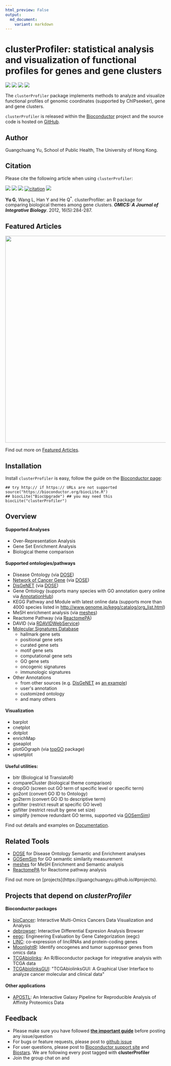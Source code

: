 ```yaml
---
html_preview: False
output:
  md_document:
    variant: markdown
---
```


clusterProfiler: statistical analysis and visualization of functional profiles for genes and gene clusters
==========================================================================================================

<!-- AddToAny BEGIN -->
<div class="a2a_kit a2a_kit_size_32 a2a_default_style">

<a class="a2a_dd" href="//www.addtoany.com/share"></a>
<a class="a2a_button_facebook"></a> <a class="a2a_button_twitter"></a>
<a class="a2a_button_google_plus"></a>
<a class="a2a_button_pinterest"></a> <a class="a2a_button_reddit"></a>
<a class="a2a_button_sina_weibo"></a> <a class="a2a_button_wechat"></a>
<a class="a2a_button_douban"></a>

</div>

<script async src="//static.addtoany.com/menu/page.js"></script>
<!-- AddToAny END -->
<link rel="stylesheet" href="https://guangchuangyu.github.io/css/font-awesome.min.css">
<link rel="stylesheet" href="https://guangchuangyu.github.io/css/academicons.min.css">

[![](https://img.shields.io/badge/release%20version-3.4.0-blue.svg?style=flat)](https://bioconductor.org/packages/clusterProfiler)
[![](https://img.shields.io/badge/devel%20version-3.3.6-blue.svg?style=flat)](https://github.com/guangchuangyu/clusterProfiler)
[![](https://img.shields.io/badge/download-38340/total-blue.svg?style=flat)](https://bioconductor.org/packages/stats/bioc/clusterProfiler)
[![](https://img.shields.io/badge/download-2557/month-blue.svg?style=flat)](https://bioconductor.org/packages/stats/bioc/clusterProfiler)

The `clusterProfiler` package implements methods to analyze and
visualize functional profiles of genomic coordinates (supported by
ChIPseeker), gene and gene clusters.

`clusterProfiler` is released within the
[Bioconductor](https://bioconductor.org/packages/clusterProfiler)
project and the source code is hosted on
<a href="https://github.com/GuangchuangYu/clusterProfiler"><i class="fa fa-github fa-lg"></i>
GitHub</a>.

<i class="fa fa-user"></i> Author
---------------------------------

Guangchuang Yu, School of Public Health, The University of Hong Kong.

<a href="https://twitter.com/guangchuangyu"><i class="fa fa-twitter fa-3x"></i></a>
<a href="https://guangchuangyu.github.io/blog_images/biobabble.jpg"><i class="fa fa-wechat fa-3x"></i></a>
<a href="https://www.ncbi.nlm.nih.gov/pubmed/?term=Guangchuang+Yu[Author+-+Full]"><i class="ai ai-pubmed ai-3x"></i></a>
<a href="https://scholar.google.com.hk/citations?user=DO5oG40AAAAJ&hl=en"><i class="ai ai-google-scholar ai-3x"></i></a>
<a href="https://orcid.org/0000-0002-6485-8781"><i class="ai ai-orcid ai-3x"></i></a>
<a href="https://impactstory.org/u/0000-0002-6485-8781"><i class="ai ai-impactstory ai-3x"></i></a>

<i class="fa fa-book"></i> Citation
-----------------------------------

Please cite the following article when using `clusterProfiler`:

[![](https://img.shields.io/badge/doi-10.1089/omi.2011.0118-blue.svg?style=flat)](http://dx.doi.org/10.1089/omi.2011.0118)
[![](https://img.shields.io/badge/Altmetric-22-blue.svg?style=flat)](https://www.altmetric.com/details/681089)
[![](https://img.shields.io/badge/2nd%20most%20cited%20paper-in%20OMICS-blue.svg?style=flat)](http://online.liebertpub.com/action/showMostCitedArticles?journalCode=omi)
[![citation](https://img.shields.io/badge/cited%20by-188-blue.svg?style=flat)](https://scholar.google.com.hk/scholar?oi=bibs&hl=en&cites=2349076811020942117)
[![](https://img.shields.io/badge/ESI-Highly%20Cited%20Paper-blue.svg?style=flat)](http://apps.webofknowledge.com/InboundService.do?mode=FullRecord&customersID=RID&IsProductCode=Yes&product=WOS&Init=Yes&Func=Frame&DestFail=http%3A%2F%2Fwww.webofknowledge.com&action=retrieve&SrcApp=RID&SrcAuth=RID&SID=Y2CXu6nry8nDQZcUy1w&UT=WOS%3A000303653300007)

**Yu G**, Wang L, Han Y and He Q<sup>\*</sup>. clusterProfiler: an R
package for comparing biological themes among gene clusters. ***OMICS: A
Journal of Integrative Biology***. 2012, 16(5):284-287.

<i class="fa fa-pencil"></i> Featured Articles
----------------------------------------------

<img src="https://guangchuangyu.github.io/featured_img/clusterProfiler/elife-02077-fig5-v1.jpg" width="650">

<i class="fa fa-hand-o-right"></i> Find out more on
<i class="fa fa-pencil"></i> [Featured
Articles](https://guangchuangyu.github.io/clusterProfiler/featuredArticles/).

<i class="fa fa-download"></i> Installation
-------------------------------------------

Install `clusterProfiler` is easy, follow the guide on the [Bioconductor
page](https://bioconductor.org/packages/clusterProfiler/):

``` {.r}
## try http:// if https:// URLs are not supported
source("https://bioconductor.org/biocLite.R")
## biocLite("BiocUpgrade") ## you may need this
biocLite("clusterProfiler")
```

<i class="fa fa-cogs"></i> Overview
-----------------------------------

#### <i class="fa fa-angle-double-right"></i> Supported Analyses

-   Over-Representation Analysis
-   Gene Set Enrichment Analysis
-   Biological theme comparison

#### <i class="fa fa-angle-double-right"></i> Supported ontologies/pathways

-   Disease Ontology (via
    [DOSE](https://www.bioconductor.org/packages/DOSE))
-   [Network of Cancer Gene](http://ncg.kcl.ac.uk/) (via
    [DOSE](https://www.bioconductor.org/packages/DOSE))
-   [DisGeNET](http://www.disgenet.org/web/DisGeNET/menu/home) (via
    [DOSE](https://www.bioconductor.org/packages/DOSE))
-   Gene Ontology (supports many species with GO annotation query online
    via
    [AnnotationHub](https://bioconductor.org/packages/AnnotationHub/))
-   KEGG Pathway and Module with latest online data (supports more than
    4000 species listed in
    <http://www.genome.jp/kegg/catalog/org_list.html>)
-   MeSH enrichment analysis (via
    [meshes](https://www.bioconductor.org/packages/meshes))
-   Reactome Pathway (via
    [ReactomePA](https://www.bioconductor.org/packages/ReactomePA))
-   DAVID (via
    [RDAVIDWebService](https://www.bioconductor.org/packages/RDAVIDWebService))
-   [Molecular Signatures
    Database](http://software.broadinstitute.org/gsea/msigdb)
    -   hallmark gene sets
    -   positional gene sets
    -   curated gene sets
    -   motif gene sets
    -   computational gene sets
    -   GO gene sets
    -   oncogenic signatures
    -   immunologic signatures
-   Other Annotations
    -   from other sources (e.g.
        [DisGeNET](http://www.disgenet.org/web/DisGeNET/menu/home) as
        [an
        example](https://guangchuangyu.github.io/2015/05/use-clusterprofiler-as-an-universal-enrichment-analysis-tool/))
    -   user's annotation
    -   customized ontology
    -   and many others

#### <i class="fa fa-angle-double-right"></i> Visualization

-   barplot
-   cnetplot
-   dotplot
-   enrichMap
-   gseaplot
-   plotGOgraph (via
    [topGO](https://www.bioconductor.org/packages/topGO) package)
-   upsetplot

#### <i class="fa fa-angle-double-right"></i> Useful utilities:

-   bitr (Biological Id TranslatoR)
-   compareCluster (biological theme comparison)
-   dropGO (screen out GO term of specific level or specific term)
-   go2ont (convert GO ID to Ontology)
-   go2term (convert GO ID to descriptive term)
-   gofilter (restrict result at specific GO level)
-   gsfilter (restrict result by gene set size)
-   simplify (remove redundant GO terms, supported via
    [GOSemSim](https://www.bioconductor.org/packages/GOSemSim))

<i class="fa fa-hand-o-right"></i> Find out details and examples on
<i class="fa fa-book"></i>
[Documentation](https://guangchuangyu.github.io/clusterProfiler/documentation/).

<i class="fa fa-wrench"></i> Related Tools
------------------------------------------

<ul class="fa-ul">
    <li><i class="fa-li fa fa-angle-double-right"></i><a href="https://guangchuangyu.github.io/DOSE">DOSE</a> for Disease Ontology Semantic and Enrichment analyses</li>
    <li><i class="fa-li fa fa-angle-double-right"></i><a href="https://guangchuangyu.github.io/GOSemSim">GOSemSim</a> for GO semantic similarity measurement</li>
    <li><i class="fa-li fa fa-angle-double-right"></i><a href="https://guangchuangyu.github.io/meshes">meshes</a> for MeSH Enrichment and Semantic analysis</li>
    <li><i class="fa-li fa fa-angle-double-right"></i><a href="https://guangchuangyu.github.io/ReactomePA">ReactomePA</a> for Reactome pathway analysis</li>

</ul>
<i class="fa fa-hand-o-right"></i> Find out more on
[projects](https://guangchuangyu.github.io/#projects).

<i class="fa fa-code-fork"></i> Projects that depend on *clusterProfiler*
-------------------------------------------------------------------------

#### <i class="fa fa-angle-double-right"></i> Bioconductor packages

-   [bioCancer](https://www.bioconductor.org/packages/bioCancer):
    Interactive Multi-Omics Cancers Data Visualization and Analysis
-   [debrowser](https://www.bioconductor.org/packages/debrowser):
    Interactive Differential Expresion Analysis Browser
-   [eegc](https://www.bioconductor.org/packages/eegc): Engineering
    Evaluation by Gene Categorization (eegc)
-   [LINC](https://www.bioconductor.org/packages/LINC): co-expression of
    lincRNAs and protein-coding genes
-   [MoonlightR](https://www.bioconductor.org/packages/MoonlightR):
    Identify oncogenes and tumor suppressor genes from omics data
-   [TCGAbiolinks](https://www.bioconductor.org/packages/TCGAbiolinks):
    An R/Bioconductor package for integrative analysis with TCGA data
-   [TCGAbiolinksGUI](https://www.bioconductor.org/packages/TCGAbiolinksGUI):
    "TCGAbiolinksGUI: A Graphical User Interface to analyze cancer
    molecular and clinical data"

#### <i class="fa fa-angle-double-right"></i> Other applications

-   [APOSTL](https://github.com/bornea/APOSTL): An Interactive Galaxy
    Pipeline for Reproducible Analysis of Affinity Proteomics Data

<i class="fa fa-comment"></i> Feedback
--------------------------------------

<ul class="fa-ul">
    <li><i class="fa-li fa fa-hand-o-right"></i> Please make sure you have followed <a href="https://guangchuangyu.github.io/2016/07/how-to-bug-author/"><strong>the important guide</strong></a> before posting any issue/question</li>
    <li><i class="fa-li fa fa-bug"></i> For bugs or feature requests, please post to <i class="fa fa-github-alt"></i> <a href="https://github.com/GuangchuangYu/clusterProfiler/issues">github issue</a></li>
    <li><i class="fa-li fa fa-support"></i>  For user questions, please post to <a href="https://support.bioconductor.org/">Bioconductor support site</a> and <a href="https://www.biostars.org/">Biostars</a>. We are following every post tagged with <strong>clusterProfiler</strong></li>
    <li><i class="fa-li fa fa-commenting"></i> Join the group chat on <a href="https://twitter.com/hashtag/clusterProfiler"><i class="fa fa-twitter fa-lg"></i></a> and <a href="http://huati.weibo.com/k/clusterProfiler"><i class="fa fa-weibo fa-lg"></i></a></li>

</ul>
